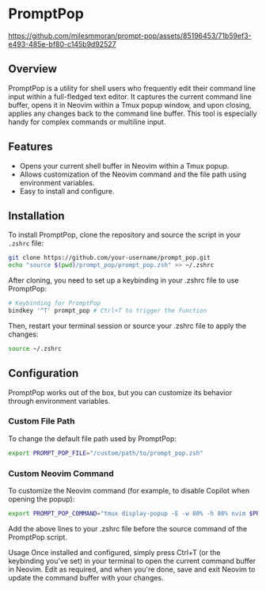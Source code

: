 # PromptPop
https://github.com/milesmmoran/prompt-pop/assets/85196453/71b59ef3-e493-485e-bf80-c145b9d92527

## Overview
PromptPop is a utility for shell users who frequently edit their command line input within a full-fledged text editor. It captures the current command line buffer, opens it in Neovim within a Tmux popup window, and upon closing, applies any changes back to the command line buffer. This tool is especially handy for complex commands or multiline input.

## Features
- Opens your current shell buffer in Neovim within a Tmux popup.
- Allows customization of the Neovim command and the file path using environment variables.
- Easy to install and configure.

## Installation

To install PromptPop, clone the repository and source the script in your `.zshrc` file:
```sh
git clone https://github.com/your-username/prompt_pop.git
echo "source $(pwd)/prompt_pop/prompt_pop.zsh" >> ~/.zshrc
```
After cloning, you need to set up a keybinding in your .zshrc file to use PromptPop:

```sh
# Keybinding for PromptPop
bindkey '^T' prompt_pop # Ctrl+T to trigger the function
```
Then, restart your terminal session or source your .zshrc file to apply the changes:

```sh
source ~/.zshrc
```

## Configuration
PromptPop works out of the box, but you can customize its behavior through environment variables.

### Custom File Path
To change the default file path used by PromptPop:

```sh
export PROMPT_POP_FILE="/custom/path/to/prompt_pop.zsh"
```
### Custom Neovim Command
To customize the Neovim command (for example, to disable Copilot when opening the popup):

```sh
export PROMPT_POP_COMMAND="tmux display-popup -E -w 80% -h 80% nvim $PROMPT_POP_FILE"
```
Add the above lines to your .zshrc file before the source command of the PromptPop script.

Usage
Once installed and configured, simply press Ctrl+T (or the keybinding you've set) in your terminal to open the current command buffer in Neovim. Edit as required, and when you're done, save and exit Neovim to update the command buffer with your changes.
